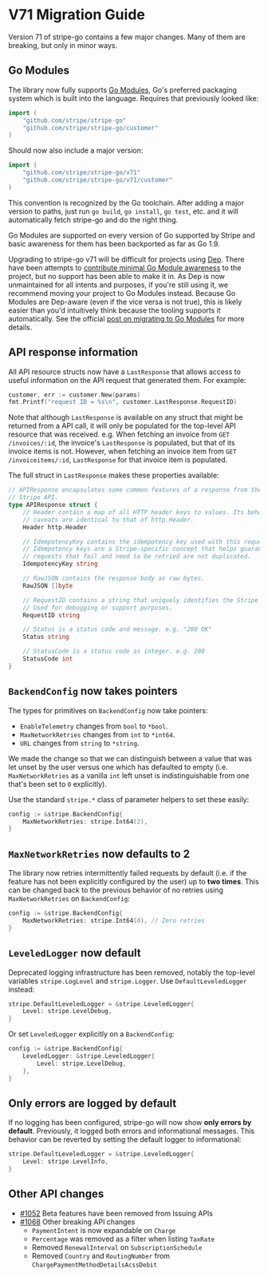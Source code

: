 # V71 Migration Guide

Version 71 of stripe-go contains a few major changes. Many of them are breaking, but only in minor ways.

## Go Modules

The library now fully supports [Go Modules](https://github.com/golang/go/wiki/Modules), Go's preferred packaging system which is built into the language. Requires that previously looked like:

``` go
import (
    "github.com/stripe/stripe-go"
    "github.com/stripe/stripe-go/customer"
)
```

Should now also include a major version:

``` go
import (
    "github.com/stripe/stripe-go/v71"
    "github.com/stripe/stripe-go/v71/customer"
)
```

This convention is recognized by the Go toolchain. After adding a major version to paths, just run `go build`, `go install`, `go test`, etc. and it will automatically fetch stripe-go and do the right thing.

Go Modules are supported on every version of Go supported by Stripe and basic awareness for them has been backported as far as Go 1.9.

Upgrading to stripe-go v71 will be difficult for projects using [Dep](https://github.com/golang/dep). There have been attempts to [contribute minimal Go Module awareness](https://github.com/golang/dep/pull/1963) to the project, but no support has been able to make it in. As Dep is now unmaintained for all intents and purposes, if you're still using it, we recommend moving your project to Go Modules instead. Because Go Modules are Dep-aware (even if the vice versa is not true), this is likely easier than you'd intuitively think because the tooling supports it automatically. See the official [post on migrating to Go Modules](https://blog.golang.org/migrating-to-go-modules) for more details.

## API response information

All API resource structs now have a `LastResponse` that allows access to useful information on the API request that generated them. For example:

``` go
customer, err := customer.New(params)
fmt.Printf("request ID = %s\n", customer.LastResponse.RequestID)
```

Note that although `LastResponse` is available on any struct that might be returned from a API call, it will only be populated for the top-level API resource that was received. e.g. When fetching an invoice from `GET /invoices/:id`, the invoice's `LastResponse` is populated, but that of its invoice items is not. However, when fetching an invoice item from `GET /invoiceitems/:id`, `LastResponse` for that invoice item is populated.

The full struct in `LastResponse` makes these properties available:

``` go
// APIResponse encapsulates some common features of a response from the
// Stripe API.
type APIResponse struct {
	// Header contain a map of all HTTP header keys to values. Its behavior and
	// caveats are identical to that of http.Header.
	Header http.Header

	// IdempotencyKey contains the idempotency key used with this request.
	// Idempotency keys are a Stripe-specific concept that helps guarantee that
	// requests that fail and need to be retried are not duplicated.
	IdempotencyKey string

	// RawJSON contains the response body as raw bytes.
	RawJSON []byte

	// RequestID contains a string that uniquely identifies the Stripe request.
	// Used for debugging or support purposes.
	RequestID string

	// Status is a status code and message. e.g. "200 OK"
	Status string

	// StatusCode is a status code as integer. e.g. 200
	StatusCode int
}
```

## `BackendConfig` now takes pointers

The types for primitives on `BackendConfig` now take pointers:

* `EnableTelemetry` changes from `bool` to `*bool`.
* `MaxNetworkRetries` changes from `int` to `*int64`.
* `URL` changes from `string` to `*string`.

We made the change so that we can distinguish between a value that was let unset by the user versus one which has defaulted to empty (i.e. `MaxNetworkRetries` as a vanilla `int` left unset is indistinguishable from one that's been set to `0` explicitly).

Use the standard `stripe.*` class of parameter helpers to set these easily:

``` go
config := &stripe.BackendConfig{
    MaxNetworkRetries: stripe.Int64(2),
}
```

## `MaxNetworkRetries` now defaults to 2

The library now retries intermittently failed requests by default (i.e. if the feature has not been explicitly configured by the user) up to **two times**. This can be changed back to the previous behavior of no retries using `MaxNetworkRetries` on `BackendConfig`:

``` go
config := &stripe.BackendConfig{
    MaxNetworkRetries: stripe.Int64(0), // Zero retries
}
```

## `LeveledLogger` now default

Deprecated logging infrastructure has been removed, notably the top-level variables `stripe.LogLevel` and `stripe.Logger`. Use `DefaultLeveledLogger` instead:

``` go
stripe.DefaultLeveledLogger = &stripe.LeveledLogger{
    Level: stripe.LevelDebug,
}
```

Or set `LeveledLogger` explicitly on a `BackendConfig`:

``` go
config := &stripe.BackendConfig{
    LeveledLogger: &stripe.LeveledLogger{
        Level: stripe.LevelDebug,
    },
}
```

## Only errors are logged by default

If no logging has been configured, stripe-go will now show **only errors by default**. Previously, it logged both errors and informational messages. This behavior can be reverted by setting the default logger to informational:

``` go
stripe.DefaultLeveledLogger = &stripe.LeveledLogger{
    Level: stripe.LevelInfo,
}
```

## Other API changes

* [#1052](https://github.com/stripe/stripe-go/pull/1052) Beta features have been removed from Issuing APIs
* [#1068](https://github.com/stripe/stripe-go/pull/1068) Other breaking API changes
    * `PaymentIntent` is now expandable on `Charge`
    * `Percentage` was removed as a filter when listing `TaxRate`
    * Removed `RenewalInterval` on `SubscriptionSchedule`
    * Removed `Country` and `RoutingNumber` from `ChargePaymentMethodDetailsAcssDebit`
